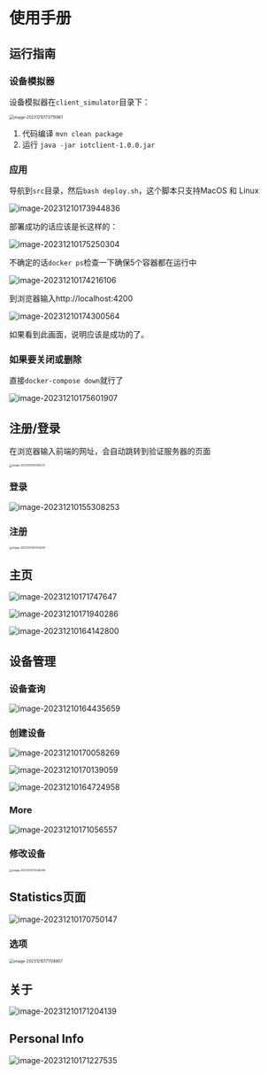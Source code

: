 # 使用手册

## 运行指南

### 设备模拟器

设备模拟器在`client_simulator`目录下：

<img src="./user_manual.assets/image-20231210173715961.png" alt="image-20231210173715961" style="zoom:50%;" />

1. 代码编译 `mvn clean package`
2. 运行 `java -jar iotclient-1.0.0.jar`

### 应用

导航到`src`目录，然后`bash deploy.sh`，这个脚本只支持MacOS 和 Linux

![image-20231210173944836](./user_manual.assets/image-20231210173944836.png)

部署成功的话应该是长这样的：

![image-20231210175250304](./user_manual.assets/image-20231210175250304.png)

不确定的话`docker ps`检查一下确保5个容器都在运行中

![image-20231210174216106](./user_manual.assets/image-20231210174216106.png)

到浏览器输入http://localhost:4200

![image-20231210174300564](./user_manual.assets/image-20231210174300564.png)

如果看到此画面，说明应该是成功的了。

### 如果要关闭或删除

直接`docker-compose down`就行了

![image-20231210175601907](./user_manual.assets/image-20231210175601907.png)



## 注册/登录

在浏览器输入前端的网址，会自动跳转到验证服务器的页面

<img src="./user_manual.assets/image-20231210155145573.png" alt="image-20231210155145573" style="zoom:33%;" />

### 登录

![image-20231210155308253](./user_manual.assets/image-20231210155308253.png)

### 注册

<img src="./user_manual.assets/image-20231210163134243.png" alt="image-20231210163134243" style="zoom: 33%;" />

## 主页

![image-20231210171747647](./user_manual.assets/image-20231210171747647.png)

![image-20231210171940286](./user_manual.assets/image-20231210171940286.png)

![image-20231210164142800](./user_manual.assets/image-20231210164142800.png)

## 设备管理

### 设备查询

![image-20231210164435659](./user_manual.assets/image-20231210164435659.png)

### 创建设备

![image-20231210170058269](./user_manual.assets/image-20231210170058269.png)

![image-20231210170139059](./user_manual.assets/image-20231210170139059.png)

![image-20231210164724958](./user_manual.assets/image-20231210164724958.png)

### More

![image-20231210171056557](./user_manual.assets/image-20231210171056557.png)

### 修改设备

<img src="./user_manual.assets/image-20231210170246385.png" alt="image-20231210170246385" style="zoom:33%;" />

## Statistics页面

![image-20231210170750147](./user_manual.assets/image-20231210170750147.png)

### 选项

<img src="./user_manual.assets/image-20231210171128807.png" alt="image-20231210171128807" style="zoom:50%;" />

## 关于

![image-20231210171204139](./user_manual.assets/image-20231210171204139.png)

## Personal Info

![image-20231210171227535](./user_manual.assets/image-20231210171227535.png)

